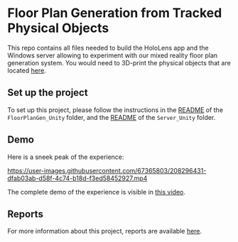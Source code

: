 # Floor Plan Generation from Tracked Physical Objects

This repo contains all files needed to build the HoloLens app and the Windows server allowing to experiment with our mixed reality floor plan generation system.
You would need to 3D-print the physical objects that are located [here](Models/1_20_furniture_for_tracking).

## Set up the project
To set up this project, please follow the instructions in the [README](FloorPlanGen_Unity/README.md) of the `FloorPlanGen_Unity` folder, and the [README](Server_Unity/README.md) of the `Server_Unity` folder.

## Demo

Here is a sneek peak of the experience:

https://user-images.githubusercontent.com/67365803/208296431-dfab03ab-d58f-4c74-b18d-f3ed58452927.mp4

The complete demo of the experience is visible in [this video](videos/FloorPlanGen%20Final%20Demo%20Small.mp4).

## Reports
For more information about this project, reports are available [here](Reports).
